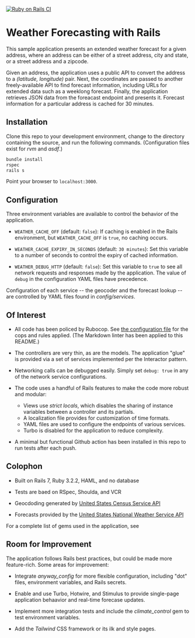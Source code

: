 [![Ruby on Rails CI](https://github.com/martinstreicher/apple/actions/workflows/rubyonrails.yml/badge.svg)](https://github.com/martinstreicher/apple/actions/workflows/rubyonrails.yml)

# Weather Forecasting with Rails

This sample application presents an extended weather forecast
for a given address, where an address can be either of a street
address, city and state, or a street address and a zipcode.

Given an address, the application uses a public API to convert
the address to a _(latitude, longitude)_ pair. Next, the coordinates
are passed to another freely-available API to find forecast information,
including URLs for extended data such as a weeklong forecast. Finally,
the application retrieves JSON data from the foreacast endpoint and
presents it. Forecast information for a particular address is cached for
30 minutes.

## Installation

Clone this repo to your development environment, change to the directory
containing the source, and run the following commands. (Configuration files
exist for _rvm_ and _asdf_.)

```bash
bundle install
rspec
rails s
```

Point your browser to `localhost:3000`.

## Configuration

Three environment variables are available to control the behavior of the
application.

* `WEATHER_CACHE_OFF` (default: `false`): If caching is enabled in the
  Rails environment, but `WEATHER_CACHE_OFF` is `true`, no caching occurs.

* `WEATHER_CACHE_EXPIRY_IN_SECONDS` (default: `30 minutes`): Set this
  variable to a number of seconds to control the expiry of cached information.

* `WEATHER_DEBUG_HTTP` (default: `false`): Set this variable to `true`
  to see all network requests and responses made by the application. The
  value of `debug` in the configuration YAML files have precedence.

Configuration of each service -- the geocoder and the forecast lookup --
are controlled by YAML files found in _config/services_.

## Of Interest

* All code has been policed by Rubocop. See [the configuration file](.rubocop.yml)
  for the cops and rules applied. (The Markdown linter has been applied
  to this README.)

* The controllers are very thin, as are the models. The application "glue"
  is provided via a set of services implemented per the Interactor pattern.

* Networking calls can be debugged easily. Simply set `debug: true` in any
  of the network service configurations.

* The code uses a handful of Rails features to make the code more robust
  and modular:
  * Views use _strict locals_, which disables the sharing of instance variables
    between a controller and its partials.
  * A localization file provides for customization of time formats.
  * YAML files are used to configure the endpoints of various services.
  * Turbo is disabled for the application to reduce complexity.

* A minimal but functional Github action has been installed in this repo
  to run tests after each push.

## Colophon

* Built on Rails 7, Ruby 3.2.2, HAML, and no database

* Tests are baed on RSpec, Shoulda, and VCR

* Geocdoding generated by [United States Census Service API](https://geocoding.geo.census.gov/geocoder/Geocoding_Services_API.html)

* Forecasts provided by the [United States National Weather Service API](https://weather-gov.github.io/api/general-faqs)

For a complete list of gems used in the application, see

## Room for Improvement

The application follows Rails best practices, but could be made more
feature-rich. Some areas for improvement:

* Integrate _anyway_config_ for more flexible configuration, including
  "dot" files, environment variables, and Rails secrets.

* Enable and use Turbo, Hotwire, and Stimulus to provide single-page application
  behaavior and real-time forecase updates.

* Implement more integration tests and include the _climate_control_ gem
  to test environment variables.

* Add the _Tailwind_ CSS framework or its ilk and style pages.
